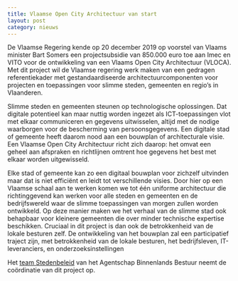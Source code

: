 ```yaml
---
title: Vlaamse Open City Architectuur van start
layout: post
category: nieuws
---
```


De Vlaamse Regering kende op 20 december 2019 op voorstel van Vlaams minister Bart Somers een projectsubsidie van 850.000 euro toe aan Imec en VITO voor de ontwikkeling van een Vlaams Open City Architectuur (VLOCA). Met dit project wil de Vlaamse regering werk maken van een gedragen referentiekader met gestandaardiseerde architectuurcomponenten voor projecten en toepassingen voor slimme steden, gemeenten en regio’s in Vlaanderen.

Slimme steden en gemeenten steunen op technologische oplossingen. Dat digitale potentieel kan maar nuttig worden ingezet als ICT-toepassingen vlot met elkaar communiceren en gegevens uitwisselen, altijd met de nodige waarborgen voor de bescherming van persoonsgegevens. Een digitale stad of gemeente heeft daarom nood aan een bouwplan of architecturale visie. Een Vlaamse Open City Architectuur richt zich daarop: het omvat een geheel aan afspraken en richtlijnen omtrent hoe gegevens het best met elkaar worden uitgewisseld.

Elke stad of gemeente kan zo een digitaal bouwplan voor zichzelf uitvinden maar dat is niet efficiënt en leidt tot verschillende visies. Door hier op een Vlaamse schaal aan te werken komen we tot één uniforme architectuur die richtinggevend kan werken voor alle steden en gemeenten en de bedrijfswereld waar de slimme toepassingen van morgen zullen worden ontwikkeld. Op deze manier maken we het verhaal van de slimme stad ook behapbaar voor kleinere gemeenten die over minder technische expertise beschikken. Cruciaal in dit project is dan ook de betrokkenheid van de lokale besturen zelf. De ontwikkeling van het bouwplan zal een participatief traject zijn, met betrokkenheid van de lokale besturen, het bedrijfsleven, IT-leveranciers, en onderzoeksinstellingen

Het [team Stedenbeleid](http://stedenbeleid.vlaanderen.be/) van het Agentschap Binnenlands Bestuur neemt de coördinatie van dit project op.
